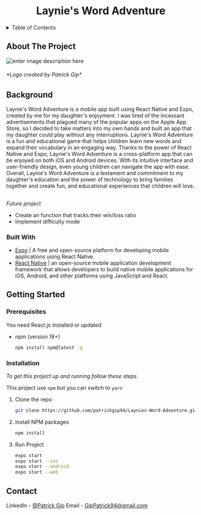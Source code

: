 


<!-- PROJECT LOGO -->
<br />
<div align="center">

<h1>Laynie's Word Adventure</h1>
</div>


<!-- TABLE OF CONTENTS -->
<details>
  <summary>Table of Contents</summary>
  <ol>
    <li>
      <a href="#about-the-project">About The Project</a>
      <ul>
        <li><a href="#built-with">Built With</a></li>
      </ul>
    </li>
    <li>
      <a href="#getting-started">Getting Started</a>
      <ul>
        <li><a href="#prerequisites">Prerequisites</a></li>
        <li><a href="#installation">Installation</a></li>
      </ul>
    </li>
    <li><a href="#contact">Contact</a></li>
  </ol>
</details>


<!-- ABOUT THE PROJECT -->
## About The Project
![enter image description here](https://i.imgur.com/7QFknD8.png)

<h6>*Logo created by Patrick Gip*</h6>
 
 ## Background
Laynie's Word Adventure is a mobile app built using React Native and Expo, created by me for my daughter's enjoyment. I was tired of the incessant advertisements that plagued many of the popular apps on the Apple App Store, so I decided to take matters into my own hands and built an app that my daughter could play without any interruptions. Laynie's Word Adventure is a fun and educational game that helps children learn new words and expand their vocabulary in an engaging way. Thanks to the power of React Native and Expo, Laynie's Word Adventure is a cross-platform app that can be enjoyed on both iOS and Android devices. With its intuitive interface and user-friendly design, even young children can navigate the app with ease. Overall, Laynie's Word Adventure is a testament and commitment to my daughter's education and the power of technology to bring families together and create fun, and educational experiences that children will love.

##
*Future project*
- Create an function that tracks their win/loss ratio
- Implement difficulty mode



### Built With

* [Expo](https://docs.expo.dev/) | A free and open-source platform for developing mobile applications using React Native.
* [React Native](https://reactnative.dev/docs/environment-setup) | an open-source mobile application development framework that allows developers to build native mobile applications for iOS, Android, and other platforms using JavaScript and React.


<!-- GETTING STARTED -->
## Getting Started

### Prerequisites

You need React.js installed or updated

* npm (version 18+)
  ```sh
  npm install npm@latest -g
  ```

### Installation

_To get this project up and running follow these steps._

This project use `npm` but you can switch to `yarn`

1. Clone the repo
   ```sh
   git clone https://github.com/patrickgip94/Laynies-Word-Adventure.git
   ```
2. Install NPM packages
   ```sh
   npm install
   ```

3. Run Project
   ```sh
   expo start
   expo start --ios
   expo start --android
   expo start --web 
   ```


<!-- CONTACT -->
## Contact

Linkedln - [@Patrick Gip](https://www.linkedin.com/in/patrickgip94/)
Email - GipPatrick94@gmail.com
